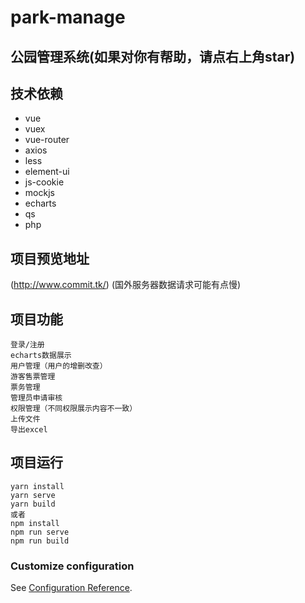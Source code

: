 # park-manage
## 公园管理系统(如果对你有帮助，请点右上角star)

## 技术依赖

* vue
* vuex
* vue-router 
* axios
* less
* element-ui
* js-cookie
* mockjs
* echarts
* qs
* php


## 项目预览地址

 (http://www.commit.tk/)
(国外服务器数据请求可能有点慢)


## 项目功能
```
登录/注册
echarts数据展示
用户管理（用户的增删改查）
游客售票管理
票务管理
管理员申请审核
权限管理（不同权限展示内容不一致）
上传文件
导出excel
```


## 项目运行
```
yarn install
yarn serve
yarn build
或者
npm install
npm run serve
npm run build
```

### Customize configuration
See [Configuration Reference](https://cli.vuejs.org/config/).
